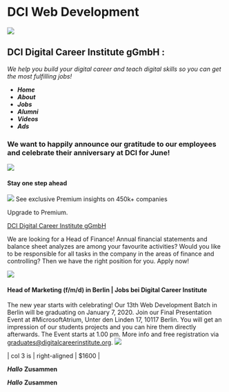 # DCI Web Development

![](https://media-exp1.licdn.com/dms/image/C4D1BAQERTJPO07HuHg/company-background_10000/0?e=1591455600&v=beta&t=tVPjg8METWLa2a-8sxRozy3z80aYgzFXJJPsR-5B2Yo)

## **DCI Digital Career Institute gGmbH** :

*We help you build your digital career and teach digital skills so you can get the most fulfilling jobs!*

- ***Home***
- ***About***
- ***Jobs***
- ***Alumni***
- ***Videos***
- ***Ads***

### We want to happily announce our gratitude to our employees and celebrate their anniversary at DCI for June!

![](https://media-exp1.licdn.com/dms/image/C4E22AQE8BwSNipRG8Q/feedshare-shrink_2048_1536/0?e=1594252800&v=beta&t=2oO2yhb8yFqql2GygRttlYcSH7-yM4lQmIeMFf0jMjc)

#### Stay one step  ahead 

![](https://media-exp1.licdn.com/dms/image/C4E14AQFDxxI2mRnCCg/galapagos-inFeedBackgroundImage-analyzedImage/0?e=1591455600&v=beta&t=vE0YmeAmEYeK5gbGd6-0lIO17CiBwD2YCA_fHncJBNs)
See exclusive Premium insights on 450k+ companies

Upgrade to Premium.

[DCI Digital Career Institute gGmbH](https://www.linkedin.com/school/dci-digital-career-institute-gmbh/)

We are looking for a Head of Finance!
Annual financial statements and balance sheet analyzes are among your favourite activities? Would you like to be responsible for all tasks in the company in the areas of finance and controlling? Then we have the right position for you. Apply now!

![](https://we-are-hiring.cdn.personio.de/logos/3874/social/1c4311269095953e603e7b39bee1edd7.jpg) 
#### Head of Marketing (f/m/d) in Berlin | Jobs bei Digital Career Institute

The new year starts with celebrating!
Our 13th Web Development Batch in Berlin will be graduating on January 7, 2020.
Join our Final Presentation Event at #MicrosoftAtrium, Unter den Linden 17, 10117 Berlin.
You will get an impression of our students projects and you can hire them directly afterwards. The Event starts at 1.00 pm.
More info and free registration via graduates@digitalcareerinstitute.org.
![](https://media-exp1.licdn.com/dms/image/sync/C4D27AQExk0gvydEbMA/articleshare-shrink_800/0?e=1591459200&v=beta&t=G2UEhmQbTxxtVa7W_mGwd1CouNI3Yh8Zqut1SjU-6XU)


| col 3 is      | right-aligned | $1600 |

**_Hallo_**
**Zusammen**

**_Hallo_**
**Zusammen**

